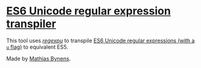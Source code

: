 # [ES6 Unicode regular expression transpiler](https://mothereff.in/regexpu)

This tool uses [_regexpu_](https://mths.be/regexpu) to transpile [ES6 Unicode regular expressions (with a `u` flag)](https://www.gitforge.in/notes/es6-unicode-regex) to equivalent ES5.

Made by [Mathias Bynens](https://www.gitforge.in/).
